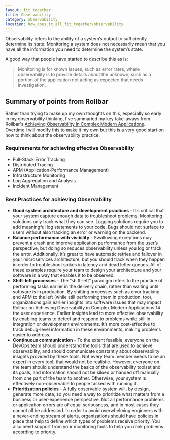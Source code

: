 ```yaml
---
layout: fit_together
title: Observability
category: observability
location: how_does_it_all_fit_together/observability
---
```


Observability refers to the ability of a system’s output to sufficiently determine its state. Monitoring a system does not necessarily mean that you have all the information you need to determine the system’s state.

A good way that people have started to describe this as is:

> Monitoring is for known issues, such as error rates, where observability is to provide details about the unknown, such as a portion of the application not acting as expected that needs investigation.

## Summary of points from Rollbar

Rather than trying to make up my own thoughts on this, especially so early in my observability thinking, I've summaried my key take-aways from Rollbar's [Achieving Observability in Complex Modern Applications](https://www.slideshare.net/jatap/achieving-observabilityinmodernapplications). Overtime I will modify this to make it my own but this is a very good start on how to think about the observability practice.

### Requirements for achieving effective Observability

* Full-Stack Error Tracking
* Distributed Tracing
* APM (Application-Performance Management)
* Infrastructure Monitoring
* Log Aggregation and Analysis
* Incident Management

### Best Practices for achieving Observability

* **Good system architecture and development practices** - It’s critical that your system capture enough data to troubleshoot problems. Monitoring solutions only track what they can see. Logging solutions require you to add meaningful log statements to your code. Bugs should not surface to users without also tracking an error or warning on the backend.
* **Balance performance with visibility** - Swallowing exceptions may prevent a crash and improve application performance from the user’s perspective, but doing so reduces observability unless you log or track the error. Additionally, it’s great to have automatic retries and failover in your microservices architecture, but you should track when they happen in order to troubleshoot spikes in latency and dead letter queues. All of these examples require your team to design your architecture and your software in a way that enables it to be observed.
* **Shift-left processes** - The “shift-left” paradigm refers to the practice of performing tasks earlier in the delivery chain, rather than waiting until software is in production. By shifting processes such as error tracking and APM to the left (while still performing them in production, too), organizations gain earlier insights into software issues that may impact Rollbar on Achieving Observability in Complex Modern Applications 14 the user experience. Earlier insights lead to more effective observability by enabling teams to detect and respond to problems while still in integration or development environments. It’s more cost-effective to track debug-level information in these environments, making problems easier to address.
* **Continuous communication** - To the extent feasible, everyone on the DevOps team should understand the tools that are used to achieve observability, and should communicate constantly about observability insights provided by these tools. Not every team member needs to be an expert in every tool; that would not be realistic. However, everyone on the team should understand the basics of the observability toolset and its goals, and information should not be siloed or handed off manually from one part of the team to another. Otherwise, your system is effectively non-observable to people tasked with running it.
* **Prioritization policies** - A fully observable system will, by design, generate more data, so you need a way to prioritize what matters from a business or user-experience  perspective. Not all performance problems or application errors are of equal seriousness, and in most cases they cannot all be addressed. In order to avoid overwhelming engineers with a never-ending stream of alerts, organizations should have policies in place that help to define which types of problems receive priority. You also need support from your monitoring tools to help you rank problems according to priority.
